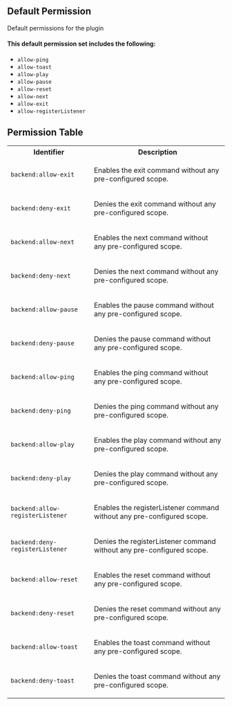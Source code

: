 ## Default Permission

Default permissions for the plugin

#### This default permission set includes the following:

- `allow-ping`
- `allow-toast`
- `allow-play`
- `allow-pause`
- `allow-reset`
- `allow-next`
- `allow-exit`
- `allow-registerListener`

## Permission Table

<table>
<tr>
<th>Identifier</th>
<th>Description</th>
</tr>


<tr>
<td>

`backend:allow-exit`

</td>
<td>

Enables the exit command without any pre-configured scope.

</td>
</tr>

<tr>
<td>

`backend:deny-exit`

</td>
<td>

Denies the exit command without any pre-configured scope.

</td>
</tr>

<tr>
<td>

`backend:allow-next`

</td>
<td>

Enables the next command without any pre-configured scope.

</td>
</tr>

<tr>
<td>

`backend:deny-next`

</td>
<td>

Denies the next command without any pre-configured scope.

</td>
</tr>

<tr>
<td>

`backend:allow-pause`

</td>
<td>

Enables the pause command without any pre-configured scope.

</td>
</tr>

<tr>
<td>

`backend:deny-pause`

</td>
<td>

Denies the pause command without any pre-configured scope.

</td>
</tr>

<tr>
<td>

`backend:allow-ping`

</td>
<td>

Enables the ping command without any pre-configured scope.

</td>
</tr>

<tr>
<td>

`backend:deny-ping`

</td>
<td>

Denies the ping command without any pre-configured scope.

</td>
</tr>

<tr>
<td>

`backend:allow-play`

</td>
<td>

Enables the play command without any pre-configured scope.

</td>
</tr>

<tr>
<td>

`backend:deny-play`

</td>
<td>

Denies the play command without any pre-configured scope.

</td>
</tr>

<tr>
<td>

`backend:allow-registerListener`

</td>
<td>

Enables the registerListener command without any pre-configured scope.

</td>
</tr>

<tr>
<td>

`backend:deny-registerListener`

</td>
<td>

Denies the registerListener command without any pre-configured scope.

</td>
</tr>

<tr>
<td>

`backend:allow-reset`

</td>
<td>

Enables the reset command without any pre-configured scope.

</td>
</tr>

<tr>
<td>

`backend:deny-reset`

</td>
<td>

Denies the reset command without any pre-configured scope.

</td>
</tr>

<tr>
<td>

`backend:allow-toast`

</td>
<td>

Enables the toast command without any pre-configured scope.

</td>
</tr>

<tr>
<td>

`backend:deny-toast`

</td>
<td>

Denies the toast command without any pre-configured scope.

</td>
</tr>
</table>
